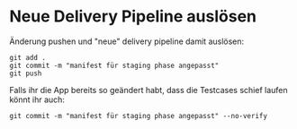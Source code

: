 # Neue Delivery Pipeline auslösen

Änderung pushen und "neue" delivery pipeline damit auslösen:

```text
git add .
git commit -m "manifest für staging phase angepasst"
git push
```

Falls ihr die App bereits so geändert habt, dass die Testcases schief laufen könnt ihr auch:

```text
git commit -m "manifest für staging phase angepasst" --no-verify
```

